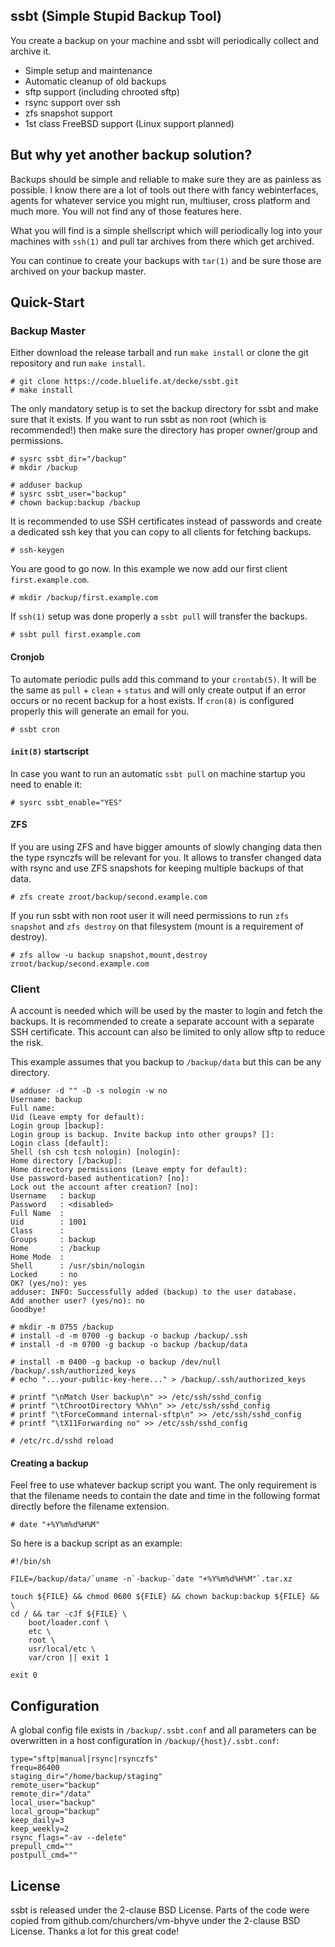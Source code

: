 ## ssbt (Simple Stupid Backup Tool)

You create a backup on your machine and ssbt will periodically
collect and archive it.

* Simple setup and maintenance
* Automatic cleanup of old backups
* sftp support (including chrooted sftp)
* rsync support over ssh
* zfs snapshot support
* 1st class FreeBSD support (Linux support planned)


## But why yet another backup solution?

Backups should be simple and reliable to make sure they are as painless as
possible. I know there are a lot of tools out there with fancy webinterfaces,
agents for whatever service you might run, multiuser, cross platform and much
more. You will not find any of those features here.

What you will find is a simple shellscript which will periodically log into
your machines with `ssh(1)` and pull tar archives from there which get archived.

You can continue to create your backups with `tar(1)` and be sure those are
archived on your backup master.


## Quick-Start

### Backup Master

Either download the release tarball and run `make install` or clone the git
repository and run `make install`.

    # git clone https://code.bluelife.at/decke/ssbt.git
    # make install

The only mandatory setup is to set the backup directory for ssbt and make
sure that it exists. If you want to run ssbt as non root (which is recommended!)
then make sure the directory has proper owner/group and permissions.

    # sysrc ssbt_dir="/backup"
    # mkdir /backup

    # adduser backup
    # sysrc ssbt_user="backup"
    # chown backup:backup /backup

It is recommended to use SSH certificates instead of passwords and create a
dedicated ssh key that you can copy to all clients for fetching backups.

    # ssh-keygen

You are good to go now.
In this example we now add our first client `first.example.com`.

    # mkdir /backup/first.example.com

If `ssh(1)` setup was done properly a `ssbt pull` will transfer the backups.

    # ssbt pull first.example.com

#### Cronjob

To automate periodic pulls add this command to your `crontab(5)`. It will
be the same as `pull` + `clean` + `status` and will only create output if an
error occurs or no recent backup for a host exists. If `cron(8)` is configured
properly this will generate an email for you.

    # ssbt cron

#### `init(8)` startscript

In case you want to run an automatic `ssbt pull` on machine startup you need
to enable it:

    # sysrc ssbt_enable="YES"

#### ZFS

If you are using ZFS and have bigger amounts of slowly changing data then
the type rsynczfs will be relevant for you. It allows to transfer changed
data with rsync and use ZFS snapshots for keeping multiple backups of that
data.

    # zfs create zroot/backup/second.example.com

If you run ssbt with non root user it will need permissions to run `zfs snapshot`
and `zfs destroy` on that filesystem (mount is a requirement of destroy).

    # zfs allow -u backup snapshot,mount,destroy zroot/backup/second.example.com


### Client

A account is needed which will be used by the master to login and fetch the
backups. It is recommended to create a separate account with a separate
SSH certificate. This account can also be limited to only allow sftp to
reduce the risk.

This example assumes that you backup to `/backup/data` but this can be any
directory.

    # adduser -d "" -D -s nologin -w no
    Username: backup
    Full name: 
    Uid (Leave empty for default): 
    Login group [backup]: 
    Login group is backup. Invite backup into other groups? []: 
    Login class [default]: 
    Shell (sh csh tcsh nologin) [nologin]: 
    Home directory [/backup]: 
    Home directory permissions (Leave empty for default): 
    Use password-based authentication? [no]: 
    Lock out the account after creation? [no]: 
    Username   : backup
    Password   : <disabled>
    Full Name  : 
    Uid        : 1001
    Class      : 
    Groups     : backup 
    Home       : /backup
    Home Mode  : 
    Shell      : /usr/sbin/nologin
    Locked     : no
    OK? (yes/no): yes
    adduser: INFO: Successfully added (backup) to the user database.
    Add another user? (yes/no): no
    Goodbye!

    # mkdir -m 0755 /backup
    # install -d -m 0700 -g backup -o backup /backup/.ssh
    # install -d -m 0700 -g backup -o backup /backup/data

    # install -m 0400 -g backup -o backup /dev/null /backup/.ssh/authorized_keys
    # echo "...your-public-key-here..." > /backup/.ssh/authorized_keys

    # printf "\nMatch User backup\n" >> /etc/ssh/sshd_config
    # printf "\tChrootDirectory %%h\n" >> /etc/ssh/sshd_config
    # printf "\tForceCommand internal-sftp\n" >> /etc/ssh/sshd_config
    # printf "\tX11Forwarding no" >> /etc/ssh/sshd_config

    # /etc/rc.d/sshd reload

#### Creating a backup

Feel free to use whatever backup script you want. The only requirement is
that the filename needs to contain the date and time in the following format
directly before the filename extension.

    # date "+%Y%m%d%H%M"

So here is a backup script as an example:

    #!/bin/sh
    
    FILE=/backup/data/`uname -n`-backup-`date "+%Y%m%d%H%M"`.tar.xz
    
    touch ${FILE} && chmod 0600 ${FILE} && chown backup:backup ${FILE} && \
    cd / && tar -cJf ${FILE} \
        boot/loader.conf \
        etc \
        root \
        usr/local/etc \
        var/cron || exit 1
    
    exit 0


## Configuration

A global config file exists in `/backup/.ssbt.conf` and all parameters can be
overwritten in a host configuration in `/backup/{host}/.ssbt.conf`:

    type="sftp|manual|rsync|rsynczfs"
    frequ=86400
    staging_dir="/home/backup/staging"
    remote_user="backup"
    remote_dir="/data"
    local_user="backup"
    local_group="backup"
    keep_daily=3
    keep_weekly=2
    rsync_flags="-av --delete"
    prepull_cmd=""
    postpull_cmd=""

## License

ssbt is released under the 2-clause BSD License. Parts of the code
were copied from github.com/churchers/vm-bhyve under the 2-clause
BSD License. Thanks a lot for this great code!
